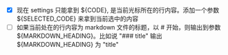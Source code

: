 - [x] 现在 settings 只能拿到 ${CODE}, 是当前光标所在的行内容。添加一个参数 ${SELECTED_CODE} 来拿到当前选中的内容
- [ ] 如果当前处在的行内容为 markdown 文件的标题，以 # 开始，则输出到参数 ${MARKDOWN_HEADING}。比如说 "### title" 输出 ${MARKDOWN_HEADING} 为 "title"
